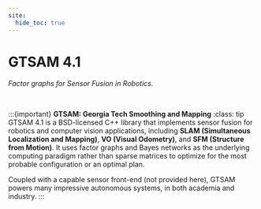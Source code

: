 ```yaml
---
site:
  hide_toc: true
---
```


# GTSAM 4.1
_*Factor graphs for Sensor Fusion in Robotics.*_

<br>

:::{important} **GTSAM: Georgia Tech Smoothing and Mapping**
:class: tip
GTSAM 4.1 is a BSD-licensed C++ library that implements sensor fusion for robotics and computer vision applications, including **SLAM (Simultaneous Localization and Mapping)**, **VO (Visual Odometry)**, and **SFM (Structure from Motion)**. It uses factor graphs and Bayes networks as the underlying computing paradigm rather than sparse matrices to optimize for the most probable configuration or an optimal plan.

Coupled with a capable sensor front-end (not provided here), GTSAM powers many impressive autonomous systems, in both academia and industry.
:::
